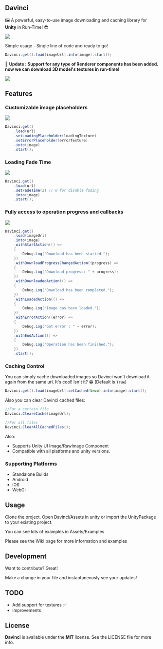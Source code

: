Davinci
---
🖼 A powerful, easy-to-use image downloading and caching library for **Unity** in Run-Time! 😎 

![](https://user-images.githubusercontent.com/15744733/64790065-b75c6680-d58a-11e9-843d-4831fbc60306.gif)

Simple usage - Single line of code and ready to go!
```csharp
Davinci.get().load(imageUrl).into(image).start();
```

🔴 **Update : Support for any type of Renderer components has been added. now we can download 3D model's textures in run-time!**

![](https://user-images.githubusercontent.com/15744733/72981848-021ca380-3df3-11ea-89b4-1a1d7a6fd225.gif)


Features
---
### Customizable image placeholders

![](https://user-images.githubusercontent.com/15744733/64792966-7b77d000-d58f-11e9-853f-3ad438375ec6.gif)
```csharp
Davinci.get()
    .load(url)
    .setLoadingPlaceholder(loadingTexture)
    .setErrorPlaceholder(errorTexture)
    .into(image)
    .start();
```

### Loading Fade Time

![](https://user-images.githubusercontent.com/15744733/64794033-2d63cc00-d591-11e9-981d-167704a92be7.gif)
```csharp
Davinci.get()
    .load(url)
    .setFadeTime(2) // 0 for disable fading
    .into(image)
    .start();
```

### Fully access to operation progress and callbacks

![](https://user-images.githubusercontent.com/15744733/64794838-5c2e7200-d592-11e9-90df-ec39b89b0aab.gif)
```csharp
Davinci.get()
    .load(imageUrl)
    .into(image)
    .withStartAction(() =>
    {
        Debug.Log("Download has been started.");
    })
    .withDownloadProgressChangedAction((progress) =>
    {
        Debug.Log("Download progress: " + progress);
    })
    .withDownloadedAction(() =>
    {
        Debug.Log("Download has been completed.");
    })
    .withLoadedAction(() =>
    {
        Debug.Log("Image has been loaded.");
    })
    .withErrorAction((error) =>
    {
        Debug.Log("Got error : " + error);
    })
    .withEndAction(() =>
    {
        Debug.Log("Operation has been finished.");
    })
    .start();
```

### Caching Control
You can simply cache downloaded images so Davinci won't download it again from the same url. It's cool! Isn't it? 😁
(Default is `True`)

```csharp
Davinci.get().load(imageUrl).setCached(true).into(image).start();
```

Also you can clear Davinci cached files: 
```csharp
//For a certain file
Davinci.CleareCache(imageUrl);

//For all files
Davinci.ClearAllCachedFiles();
```

Also:
- Supports Unity UI Image/RawImage Component
- Compatible with all platforms and unity versions.

### Supporting Platforms
- Standalone Builds
- Android
- iOS
- WebGl

Usage
----
Clone the project. Open Davinci/Assets in unity or import the UnityPackage to your existing project.

You can see lots of examples in Assets/Examples

Please see the Wiki page for more information and examples

Development
----
Want to contribute? Great! 

Make a change in your file and instantaneously see your updates!

TODO
----
 - Add support for textures ✅ 
 - Improvements

License
----
**Davinci** is available under the **MIT** license. See the LICENSE file for more info.

